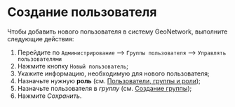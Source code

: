 # Создание пользователя

Чтобы добавить нового пользователя в систему GeoNetwork, выполните следующие действия:

1.  Перейдите по `Администрирование` --> `Группы пользователя` --> `Управлять пользователями`
2.  Нажмите кнопку `Новый пользователь`;
3.  Укажите информацию, необходимую для нового пользователя;
4.  Назначьте нужную **роль** (см. [Пользователи, группы и роли](index.md#user_profiles));
5.  Назначьте пользователя в *группу* (см. [Создание группы](create-group.md));
6.  Нажмите *Сохранить*.
